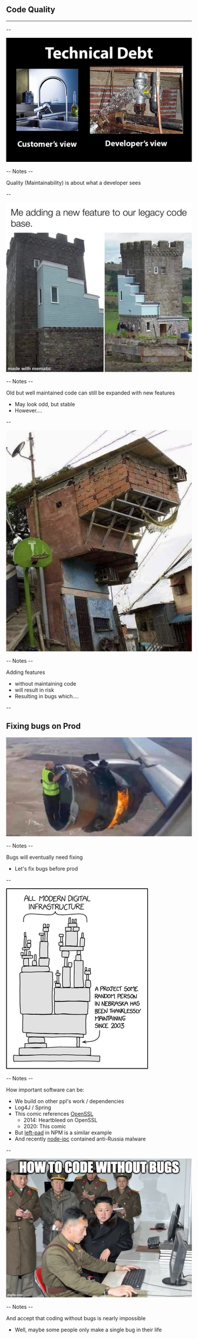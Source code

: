 
## Code Quality
<hr />

--

![](pics/meme/maintainability/technical_debt.png)<!-- .element style="border:none; box-shadow:none; position: fixed; width: 850px; left: 0px; top: 10px;"  -->

-- Notes --

Quality (Maintainability) is about what a developer sees

--

![](pics/meme/maintainability/new_features_legacy_code.png)<!-- .element style="border:none; box-shadow:none; position: fixed; width: 850px; left: 0px; top: 10px;"  -->

-- Notes --

Old but well maintained code can still be expanded with new features
* May look odd, but stable
* However....

--

![](pics/meme/maintainability/ductape_builds.jpeg)<!-- .element style="border:none; box-shadow:none; position: fixed; width: 600px; left: 0px; top: 10px;"  -->

-- Notes --

Adding features
* without maintaining code
* will result in risk
* Resulting in bugs which.... 

--

## Fixing bugs on Prod

![](pics/meme/maintainability/fixing_bugs_in_prod.jpeg)<!-- .element style="border:none; box-shadow:none; position: fixed; width: 850px; left: 0px; top: 110px;"  -->

-- Notes --

Bugs will eventually need fixing
* Let's fix bugs before prod

--

![](pics/meme/maintainability/dependency_risk.png)<!-- .element style="border:none; box-shadow:none; position: fixed; width: 600px; left: 0px; top: 10px;"  -->

-- Notes --

How important software can be:
* We build on other ppl's work / dependencies
* Log4J / Spring
* This comic references [OpenSSL](https://www.theregister.com/2021/05/10/untangling_open_sources_sustainability_problem/)
  * 2014: Heartbleed on OpenSSL
  * 2020: This comic
* But [left-pad](https://www.theregister.com/2016/03/23/npm_left_pad_chaos/) in NPM is a similar example
* And recently [node-ipc](https://portswigger.net/daily-swig/npm-maintainer-targets-russian-users-with-data-wiping-protestware) contained anti-Russia malware

--

![](pics/meme/maintainability/bug_free.jpeg)<!-- .element style="border:none; box-shadow:none; position: fixed; width: 850px; left: 0px; top: 10px;"  -->

-- Notes --

And accept that coding without bugs is nearly impossible
* Well, maybe some people only make a single bug in their life 



